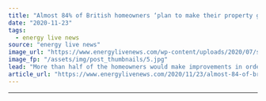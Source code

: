 ```yaml
---
title: "Almost 84% of British homeowners ‘plan to make their property greener in next 12 months’"
date: "2020-11-23"
tags: 
  - energy live news
source: "energy live news"
image_url: "https://www.energylivenews.com/wp-content/uploads/2020/07/shutterstock_592143041.jpg"
image_fp: "/assets/img/post_thumbnails/5.jpg"
lead: "More than half of the homeowners would make improvements in order to reduce their energy bills, according to a new report"
article_url: "https://www.energylivenews.com/2020/11/23/almost-84-of-british-homeowners-plan-to-make-their-property-greener-in-next-12-months/"
---
```


---
